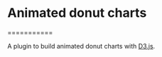 # Animated donut charts
===========

A plugin to build animated donut charts with [D3.js](http://d3js.org).
